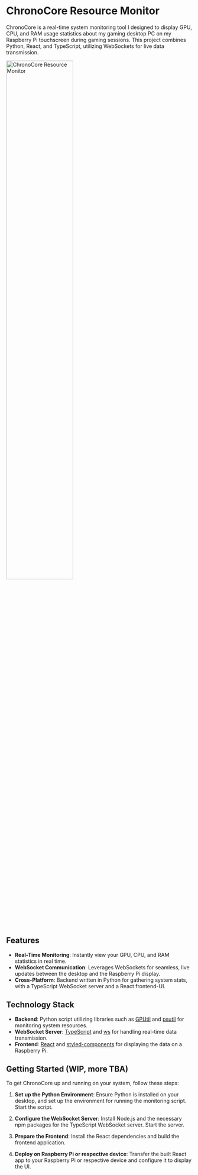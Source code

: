 # ChronoCore Resource Monitor

ChronoCore is a real-time system monitoring tool I designed to display GPU, CPU, and RAM usage statistics about my gaming desktop PC on my Raspberry Pi touchscreen during gaming sessions. This project combines Python, React, and TypeScript, utilizing WebSockets for live data transmission.

 <tr>
    <td width="60%"  style="align:center;" valign="top">
            <img src="https://coreydamocles.vercel.app/images/chrono-core.JPG" width="60%"  alt="ChronoCore Resource Monitor"/>
    </td>
  </tr>

## Features

- **Real-Time Monitoring**: Instantly view your GPU, CPU, and RAM statistics in real time.
- **WebSocket Communication**: Leverages WebSockets for seamless, live updates between the desktop and the Raspberry Pi display.
- **Cross-Platform**: Backend written in Python for gathering system stats, with a TypeScript WebSocket server and a React frontend-UI.

## Technology Stack

- **Backend**: Python script utilizing libraries such as [GPUtil](https://github.com/anderskm/gputil) and [psutil](https://github.com/giampaolo/psutil) for monitoring system resources.
- **WebSocket Server**: [TypeScript](https://www.typescriptlang.org/) and [ws](https://github.com/websockets/ws) for handling real-time data transmission.
- **Frontend**: [React](https://react.dev/) and [styled-components](https://styled-components.com/) for displaying the data on a Raspberry Pi.

## Getting Started (WIP, more TBA)

To get ChronoCore up and running on your system, follow these steps:

1. **Set up the Python Environment**: Ensure Python is installed on your desktop, and set up the environment for running the monitoring script. Start the script.

2. **Configure the WebSocket Server**: Install Node.js and the necessary npm packages for the TypeScript WebSocket server. Start the server.

3. **Prepare the Frontend**: Install the React dependencies and build the frontend application.

4. **Deploy on Raspberry Pi or respective device**: Transfer the built React app to your Raspberry Pi or respective device and configure it to display the UI.
